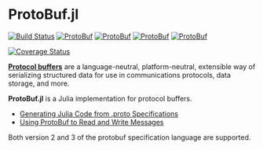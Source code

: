 # ProtoBuf.jl

[![Build Status](https://travis-ci.org/tanmaykm/ProtoBuf.jl.png)](https://travis-ci.org/tanmaykm/ProtoBuf.jl)
[![ProtoBuf](http://pkg.julialang.org/badges/ProtoBuf_0.3.svg)](http://pkg.julialang.org/?pkg=ProtoBuf&ver=0.3)
[![ProtoBuf](http://pkg.julialang.org/badges/ProtoBuf_0.4.svg)](http://pkg.julialang.org/?pkg=ProtoBuf&ver=0.4)
[![ProtoBuf](http://pkg.julialang.org/badges/ProtoBuf_0.5.svg)](http://pkg.julialang.org/?pkg=ProtoBuf&ver=0.5)
[![ProtoBuf](http://pkg.julialang.org/badges/ProtoBuf_0.6.svg)](http://pkg.julialang.org/?pkg=ProtoBuf)

[![Coverage Status](https://coveralls.io/repos/github/tanmaykm/ProtoBuf.jl/badge.svg?branch=master)](https://coveralls.io/github/tanmaykm/ProtoBuf.jl?branch=master)

[**Protocol buffers**](https://developers.google.com/protocol-buffers/docs/overview) are a language-neutral, platform-neutral, extensible way of serializing structured data for use in communications protocols, data storage, and more.

**ProtoBuf.jl** is a Julia implementation for protocol buffers.

- [Generating Julia Code from .proto Specifications](PROTOC.md)
- [Using ProtoBuf to Read and Write Messages](USAGE.md)

Both version 2 and 3 of the protobuf specification language are supported.
